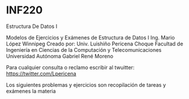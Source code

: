 
# INF220
Estructura De Datos I


Modelos de Ejercicios y Exámenes de Estructura de Datos I
Ing. Mario López Winnipeg
Creado por:
Univ. Luishiño Pericena Choque
Facultad de Ingeniería en Ciencias de la Computación y Telecomunicaciones
Universidad Autónoma Gabriel René Moreno

Para cualquier consulta o reclamo escribir al twuitter: https://twitter.com/Lpericena

Los siguientes problemas y ejercicios son recopilación de tareas y exámenes la materia 

